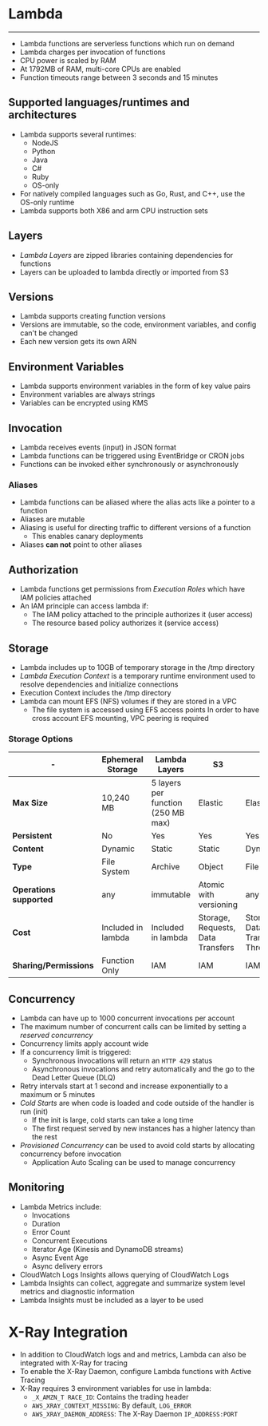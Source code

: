 # Lambda

---

- Lambda functions are serverless functions which run on demand
- Lambda charges per invocation of functions
- CPU power is scaled by RAM
- At 1792MB of RAM, multi-core CPUs are enabled
- Function timeouts range between 3 seconds and 15 minutes

## Supported languages/runtimes and architectures

- Lambda supports several runtimes:
    - NodeJS
    - Python
    - Java
    - C#
    - Ruby
    - OS-only
- For natively compiled languages such as Go, Rust, and C++, use the OS-only runtime
- Lambda supports both X86 and arm CPU instruction sets

## Layers

- *Lambda Layers* are zipped libraries containing dependencies for functions
- Layers can be uploaded to lambda directly or imported from S3

## Versions

- Lambda supports creating function versions
- Versions are immutable, so the code, environment variables, and config can't be changed
- Each new version gets its own ARN

## Environment Variables

- Lambda supports environment variables in the form of key value pairs
- Environment variables are always strings
- Variables can be encrypted using KMS

## Invocation

- Lambda receives events (input) in JSON format
- Lambda functions can be triggered using EventBridge or CRON jobs
- Functions can be invoked either synchronously or asynchronously

### Aliases

- Lambda functions can be aliased where the alias acts like a pointer to a function
- Aliases are mutable
- Aliasing is useful for directing traffic to different versions of a function
    - This enables canary deployments
- Aliases **can not** point to other aliases

## Authorization

- Lambda functions get permissions from *Execution Roles* which have IAM policies attached
- An IAM principle can access lambda if:
    - The IAM policy attached to the principle authorizes it (user access)
    - The resource based policy authorizes it (service access)

## Storage

- Lambda includes up to 10GB of temporary storage in the /tmp directory
- *Lambda Execution Context* is a temporary runtime environment used to resolve dependencies and initialize connections
- Execution Context includes the /tmp directory
- Lambda can mount EFS (NFS) volumes if they are stored in a VPC
    - The file system is accessed using EFS access points
In order to have cross account EFS mounting, VPC peering is required

### Storage Options

| - | Ephemeral Storage | Lambda Layers | S3 | EFS |
| --- | --- | --- | --- | --- |
| **Max Size** | 10,240 MB | 5 layers per function (250 MB max) | Elastic | Elastic |
| **Persistent** | No | Yes | Yes | Yes |
| **Content** | Dynamic | Static | Static | Dynamic |
| **Type** | File System | Archive | Object | File System |
| **Operations supported** | any | immutable | Atomic with versioning | any |
| **Cost** | Included in lambda | Included in lambda | Storage, Requests, Data Transfers | Storage, Data Transfers, Throughput |
| **Sharing/Permissions** | Function Only | IAM | IAM | IAM, NFS |

## Concurrency

- Lambda can have up to 1000 concurrent invocations per account
- The maximum number of concurrent calls can be limited by setting a *reserved concurrency*
- Concurrency limits apply account wide
- If a concurrency limit is triggered:
    - Synchronous invocations will return an `HTTP 429` status
    - Asynchronous invocations and retry automatically and the go to the Dead Letter Queue (DLQ)
- Retry intervals start at 1 second and increase exponentially to a maximum or 5 minutes
- *Cold Starts* are when code is loaded and code outside of the handler is run (init)
    - If the init is large, cold starts can take a long time
    - The first request served by new instances has a higher latency than the rest
- *Provisioned Concurrency* can be used to avoid cold starts by allocating concurrency before invocation
    - Application Auto Scaling can be used to manage concurrency

## Monitoring

- Lambda Metrics include:
    - Invocations
    - Duration
    - Error Count
    - Concurrent Executions
    - Iterator Age (Kinesis and DynamoDB streams)
    - Async Event Age
    - Async delivery errors
- CloudWatch Logs Insights allows querying of CloudWatch Logs
- Lambda Insights can collect, aggregate and summarize system level metrics and diagnostic information
- Lambda Insights must be included as a layer to be used

# X-Ray Integration

- In addition to CloudWatch logs and and metrics, Lambda can also be integrated with X-Ray for tracing
- To enable the X-Ray Daemon, configure Lambda functions with Active Tracing
- X-Ray requires 3 environment variables for use in lambda:
    - `_X_AMZN_T RACE_ID`: Contains the trading header
    - `AWS_XRAY_CONTEXT_MISSING`: By default, `LOG_ERROR`
    - `AWS_XRAY_DAEMON_ADDRESS`: The X-Ray Daemon `IP_ADDRESS:PORT`
